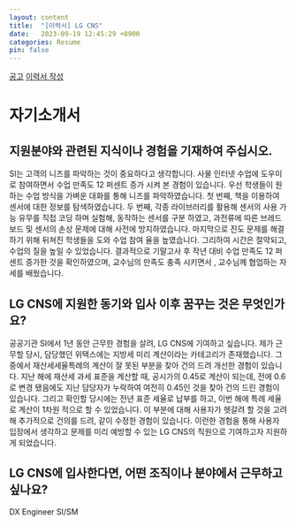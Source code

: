 ```yaml
---
layout: content
title:  "[이력서] LG CNS"
date:   2023-09-19 12:45:29 +0900
categories: Resume
pin: false
---
```





[공고](https://careers.lg.com/app/job/RetrieveJobNoticesDetail.rpi)
[이력서 작성](https://careers.lg.com/app/appl/aplc/RetrieveAppBaseInfo.rpi?jobNoticeId=399854&appTabIdx=1)




# 자기소개서
## 지원분야와 관련된 지식이나 경험을 기재하여 주십시오.
SI는 고객의 니즈를 파악하는 것이 중요하다고 생각합니다. 
사물 인터넷 수업에 도우미로 참여하면서 수업 만족도 12 퍼센트 증가 시켜 본 경험이 있습니다. 우선 학생들이 원하는 수업 방식을 가벼운 대화를 통해 니즈를 파악하였습니다. 첫 번째, 책을 이용하여 센서에 대한 정보를 탐색하였습니다. 두 번째, 각종 라이브러리를 활용해 센서의 사용 가능 유무를 직접 코딩 하며 실험해, 동작하는 센서를 구분 하였고, 과전류에 따른 브레드 보드 및 센서의 손상 문제에 대해 사전에 방지하였습니다. 마지막으로 진도 문제를 해결하기 위해 뒤쳐진 학생들을 도와 수업 참여 율을 높였습니다. 그리하여 시간은 절약되고, 수업의 질을 높일 수 있었습니다. 결과적으로 기말고사 후 작년 대비 수업 만족도 12 퍼센트 증가한 것을 확인하였으며, 교수님의 만족도 충족 시키면서 , 교수님께 협업하는 자세를 배웠습니다.

## LG CNS에 지원한 동기와 입사 이후 꿈꾸는 것은 무엇인가요?
공공기관 SI에서 1년 동안 근무한 경험을 살려, LG CNS에 기여하고 싶습니다.
제가 근무할 당시, 담당했던 위택스에는 지방세 미리 계산이라는 카테고리가 존재했습니다. 그 중에서 재산세세율특례의 계산이 잘 못된 부분을 찾아 건의 드려 개선한 경험이 있습니다. 지난 해에 재산세 과세 표준을 계산할 때, 공시가의 0.45로 계산이 되는데, 전에 0.6로 변경 됐음에도 지난 담당자가 누락하여 여전히 0.45인 것을 찾아 건의 드린 경험이 있습니다. 그리고 확인할 당시에는 전년 표준 세율로 납부를 하고, 이번 해에 특례 세율로 계산이 1차원 적으로 할 수 있었습니다. 이 부분에 대해 사용자가 헷갈려 할 것을 고려해 추가적으로 건의를 드려, 같이 수정한 경험이 있습니다. 이런한 경험을 통해 사용자 입장에서 생각하고 문제를 미리 예방할 수 있는 LG CNS의 직원으로 기여하고자 지원하게 되었습니다.


## LG CNS에 입사한다면, 어떤 조직이나 분야에서 근무하고 싶나요?
DX Engineer SI/SM


